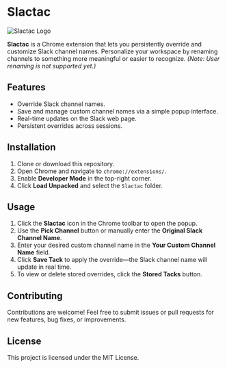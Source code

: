 # Slactac

![Slactac Logo](https://raw.githubusercontent.com/dotMavriQ/Slactac/refs/heads/master/icons/icon128.png)

**Slactac** is a Chrome extension that lets you persistently override and customize Slack channel names. Personalize your workspace by renaming channels to something more meaningful or easier to recognize. *(Note: User renaming is not supported yet.)*

## Features

- Override Slack channel names.
- Save and manage custom channel names via a simple popup interface.
- Real-time updates on the Slack web page.
- Persistent overrides across sessions.

## Installation

1. Clone or download this repository.
2. Open Chrome and navigate to `chrome://extensions/`.
3. Enable **Developer Mode** in the top-right corner.
4. Click **Load Unpacked** and select the `Slactac` folder.

## Usage

1. Click the **Slactac** icon in the Chrome toolbar to open the popup.
2. Use the **Pick Channel** button or manually enter the **Original Slack Channel Name**.
3. Enter your desired custom channel name in the **Your Custom Channel Name** field.
4. Click **Save Tack** to apply the override—the Slack channel name will update in real time.
5. To view or delete stored overrides, click the **Stored Tacks** button.

## Contributing

Contributions are welcome! Feel free to submit issues or pull requests for new features, bug fixes, or improvements.

## License

This project is licensed under the MIT License.
